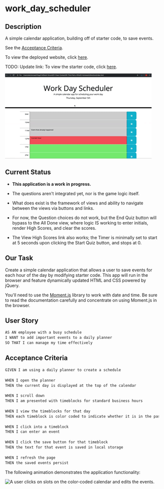 # work_day_scheduler

## Description

A simple calendar application, building off of starter code, to save events.

See the [Acceptance Criteria](#acceptance-criteria).

To view the deployed website, click [here](https://box-o-water.github.io/work_day_scheduler/).

TODO: Update link: To view the starter code, click [here](https://github.com/box-o-water/work_day_scheduler).

![Web API Code Quiz](/assets/images/05-third-party-apis-homework-demo.gif)

## Current Status

* **This application is a work in progress.** 

* The questions aren't integrated yet, nor is the game logic itself.

* What does exist is the framework of views and ability to navigate between the views via buttons and links.

* For now, the Question choices do not work, but the End Quiz button will bypass to the All Done view, where logic IS working to enter initials, render High Scores, and clear the scores.

* The View High Scores link also works; the Timer is minimally set to start at 5 seconds upon clicking the Start Quiz button, and stops at 0.

## Our Task

Create a simple calendar application that allows a user to save events for each hour of the day by modifying starter code. This app will run in the browser and feature dynamically updated HTML and CSS powered by jQuery.

You'll need to use the [Moment.js](https://momentjs.com/) library to work with date and time. Be sure to read the documentation carefully and concentrate on using Moment.js in the browser.

## User Story

```md
AS AN employee with a busy schedule
I WANT to add important events to a daily planner
SO THAT I can manage my time effectively
```

## Acceptance Criteria

```md
GIVEN I am using a daily planner to create a schedule

WHEN I open the planner
THEN the current day is displayed at the top of the calendar

WHEN I scroll down
THEN I am presented with timeblocks for standard business hours

WHEN I view the timeblocks for that day
THEN each timeblock is color coded to indicate whether it is in the past, present, or future

WHEN I click into a timeblock
THEN I can enter an event

WHEN I click the save button for that timeblock
THEN the text for that event is saved in local storage

WHEN I refresh the page
THEN the saved events persist
```

The following animation demonstrates the application functionality:

![A user clicks on slots on the color-coded calendar and edits the events.](./Assets/05-third-party-apis-homework-demo.gif)
